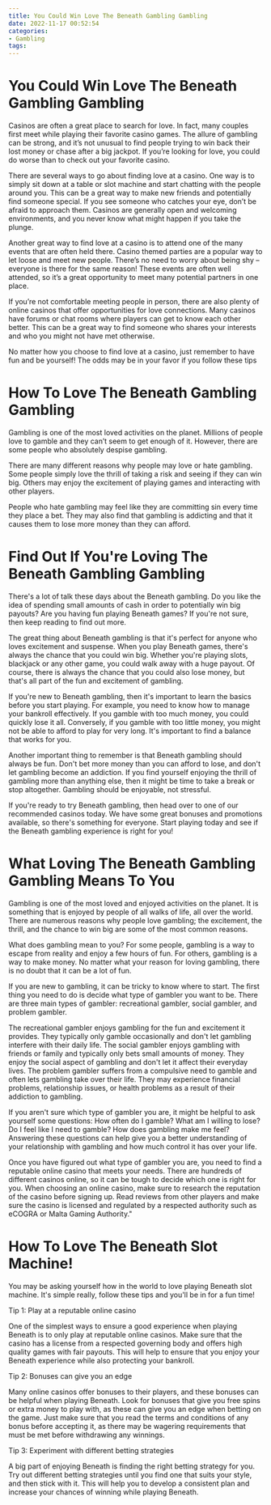 ```yaml
---
title: You Could Win Love The Beneath Gambling Gambling
date: 2022-11-17 00:52:54
categories:
- Gambling
tags:
---
```



#  You Could Win Love The Beneath Gambling Gambling

Casinos are often a great place to search for love. In fact, many couples first meet while playing their favorite casino games. The allure of gambling can be strong, and it’s not unusual to find people trying to win back their lost money or chase after a big jackpot. If you’re looking for love, you could do worse than to check out your favorite casino.

There are several ways to go about finding love at a casino. One way is to simply sit down at a table or slot machine and start chatting with the people around you. This can be a great way to make new friends and potentially find someone special. If you see someone who catches your eye, don’t be afraid to approach them. Casinos are generally open and welcoming environments, and you never know what might happen if you take the plunge.

Another great way to find love at a casino is to attend one of the many events that are often held there. Casino themed parties are a popular way to let loose and meet new people. There’s no need to worry about being shy – everyone is there for the same reason! These events are often well attended, so it’s a great opportunity to meet many potential partners in one place.

If you’re not comfortable meeting people in person, there are also plenty of online casinos that offer opportunities for love connections. Many casinos have forums or chat rooms where players can get to know each other better. This can be a great way to find someone who shares your interests and who you might not have met otherwise.

No matter how you choose to find love at a casino, just remember to have fun and be yourself! The odds may be in your favor if you follow these tips

#  How To Love The Beneath Gambling Gambling

Gambling is one of the most loved activities on the planet. Millions of people love to gamble and they can’t seem to get enough of it. However, there are some people who absolutely despise gambling.

There are many different reasons why people may love or hate gambling. Some people simply love the thrill of taking a risk and seeing if they can win big. Others may enjoy the excitement of playing games and interacting with other players.

People who hate gambling may feel like they are committing sin every time they place a bet. They may also find that gambling is addicting and that it causes them to lose more money than they can afford.

#  Find Out If You're Loving The Beneath Gambling Gambling

There's a lot of talk these days about the Beneath gambling. Do you like the idea of spending small amounts of cash in order to potentially win big payouts? Are you having fun playing Beneath games? If you're not sure, then keep reading to find out more.

The great thing about Beneath gambling is that it's perfect for anyone who loves excitement and suspense. When you play Beneath games, there's always the chance that you could win big. Whether you're playing slots, blackjack or any other game, you could walk away with a huge payout. Of course, there is always the chance that you could also lose money, but that's all part of the fun and excitement of gambling.

If you're new to Beneath gambling, then it's important to learn the basics before you start playing. For example, you need to know how to manage your bankroll effectively. If you gamble with too much money, you could quickly lose it all. Conversely, if you gamble with too little money, you might not be able to afford to play for very long. It's important to find a balance that works for you.

Another important thing to remember is that Beneath gambling should always be fun. Don't bet more money than you can afford to lose, and don't let gambling become an addiction. If you find yourself enjoying the thrill of gambling more than anything else, then it might be time to take a break or stop altogether. Gambling should be enjoyable, not stressful.

If you're ready to try Beneath gambling, then head over to one of our recommended casinos today. We have some great bonuses and promotions available, so there's something for everyone. Start playing today and see if the Beneath gambling experience is right for you!

#  What Loving The Beneath Gambling Gambling Means To You

Gambling is one of the most loved and enjoyed activities on the planet. It is something that is enjoyed by people of all walks of life, all over the world. There are numerous reasons why people love gambling; the excitement, the thrill, and the chance to win big are some of the most common reasons.

What does gambling mean to you? For some people, gambling is a way to escape from reality and enjoy a few hours of fun. For others, gambling is a way to make money. No matter what your reason for loving gambling, there is no doubt that it can be a lot of fun.

If you are new to gambling, it can be tricky to know where to start. The first thing you need to do is decide what type of gambler you want to be. There are three main types of gambler: recreational gambler, social gambler, and problem gambler.

The recreational gambler enjoys gambling for the fun and excitement it provides. They typically only gamble occasionally and don't let gambling interfere with their daily life. The social gambler enjoys gambling with friends or family and typically only bets small amounts of money. They enjoy the social aspect of gambling and don't let it affect their everyday lives. The problem gambler suffers from a compulsive need to gamble and often lets gambling take over their life. They may experience financial problems, relationship issues, or health problems as a result of their addiction to gambling.

If you aren't sure which type of gambler you are, it might be helpful to ask yourself some questions: How often do I gamble? What am I willing to lose? Do I feel like I need to gamble? How does gambling make me feel? Answering these questions can help give you a better understanding of your relationship with gambling and how much control it has over your life.

Once you have figured out what type of gambler you are, you need to find a reputable online casino that meets your needs. There are hundreds of different casinos online, so it can be tough to decide which one is right for you. When choosing an online casino, make sure to research the reputation of the casino before signing up. Read reviews from other players and make sure the casino is licensed and regulated by a respected authority such as eCOGRA or Malta Gaming Authority."

#  How To Love The Beneath Slot Machine!

You may be asking yourself how in the world to love playing Beneath slot machine. It's simple really, follow these tips and you'll be in for a fun time!

Tip 1: Play at a reputable online casino

One of the simplest ways to ensure a good experience when playing Beneath is to only play at reputable online casinos. Make sure that the casino has a license from a respected governing body and offers high quality games with fair payouts. This will help to ensure that you enjoy your Beneath experience while also protecting your bankroll.

Tip 2: Bonuses can give you an edge

Many online casinos offer bonuses to their players, and these bonuses can be helpful when playing Beneath. Look for bonuses that give you free spins or extra money to play with, as these can give you an edge when betting on the game. Just make sure that you read the terms and conditions of any bonus before accepting it, as there may be wagering requirements that must be met before withdrawing any winnings.

Tip 3: Experiment with different betting strategies

A big part of enjoying Beneath is finding the right betting strategy for you. Try out different betting strategies until you find one that suits your style, and then stick with it. This will help you to develop a consistent plan and increase your chances of winning while playing Beneath.